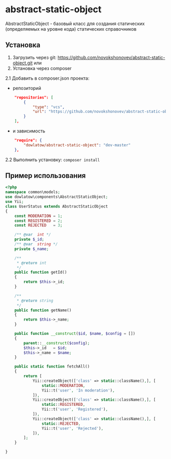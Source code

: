 # abstract-static-object

AbstractStaticObject - базовый класс для создания статических (определяемых на уровне кода) статических справочников

## Установка

1. Загрузить через git: https://github.com/novokshonovev/abstract-static-object.git
или 
2. Установка через composer 

2.1 Добавить в composer.json проекта:

* репозиторий 
```json
    "repositories": [
        {
            "type": "vcs",
            "url": "https://github.com/novokshonovev/abstract-static-object"
        }
    ],
```
* и зависимость
```json
    "require": {
        "dowlatow/abstract-static-object": "dev-master"
    },
```
2.2 Выполнить установку: ``composer install``

## Пример использования

```php
<?php
namespace common\models;
use dowlatow\components\AbstractStaticObject;
use Yii;
class UserStatus extends AbstractStaticObject
{
    const MODERATION = 1;
    const REGISTERED = 2;
    const REJECTED   = 3;

    /** @var  int */
    private $_id;
    /** @var  string */
    private $_name;

    /**
     * @return int
     */
    public function getId()
    {
        return $this->_id;
    }

    /**
     * @return string
     */
    public function getName()
    {
        return $this->_name;
    }

    public function __construct($id, $name, $config = [])
    {
        parent::__construct($config);
        $this->_id   = $id;
        $this->_name = $name;
    }

    public static function fetchAll()
    {
        return [
            Yii::createObject(['class' => static::className(),], [
                static::MODERATION,
                Yii::t('user', 'In moderation'),
            ]),
            Yii::createObject(['class' => static::className(),], [
                static::REGISTERED,
                Yii::t('user', 'Registered'),
            ]),
            Yii::createObject(['class' => static::className(),], [
                static::REJECTED,
                Yii::t('user', 'Rejected'),
            ]),
        ];
    }

}
```